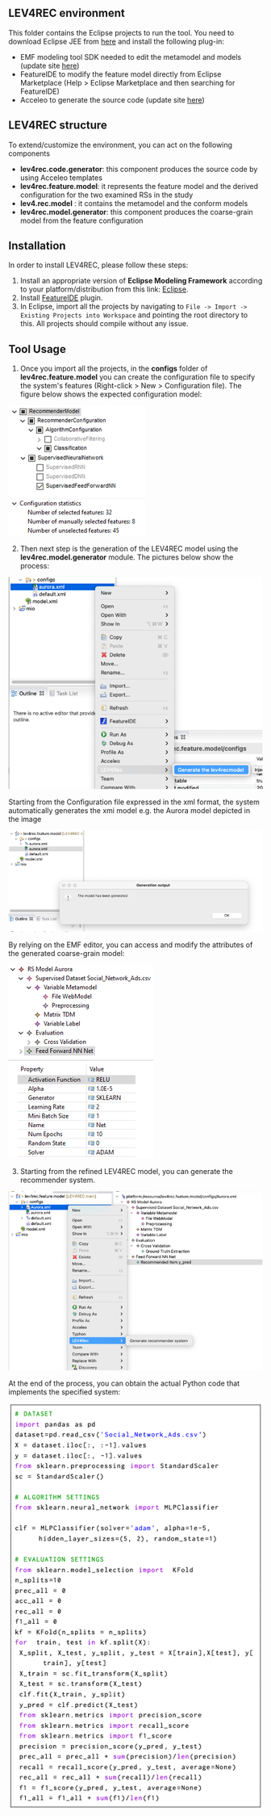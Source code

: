 ## LEV4REC environment
This folder contains the Eclipse projects to run the tool. You need to download Eclipse JEE from [here](https://www.eclipse.org/downloads/) and install the following plug-in:

 - EMF modeling tool SDK needed to edit the metamodel and models (update site [here](https://download.eclipse.org/modeling/emf/emf/builds/index.html))
 - FeatureIDE to modify the feature model directly from Eclipse Marketplace (Help > Eclipse Marketplace and then searching for FeatureIDE)
 - Acceleo to generate the source code (update site [here](https://www.eclipse.org/acceleo/download.html))



## LEV4REC structure

To extend/customize the environment, you can act on the following components

 - **lev4rec.code.generator**: this component produces the source code by using Acceleo templates
 - **lev4rec.feature.model**: it represents the feature model and the derived configuration for the two examined RSs in the study
 - **lev4.rec.model** : it contains the metamodel and the conform models 
 - **lev4rec.model.generator**: this component produces the coarse-grain model from the feature configuration

 
 
## Installation
In order to install LEV4REC, please follow these steps:

1. Install an appropriate version of **Eclipse Modeling Framework** according to your platform/distribution from this link: [Eclipse](https://www.eclipse.org/downloads/).
2. Install [FeatureIDE](https://featureide.github.io/) plugin.
3. In Eclipse, import all the projects by navigating to `File -> Import -> Existing Projects into Workspace` and pointing the root directory to this. All projects should compile without any issue.

## Tool Usage
1. Once you import all the projects, in the **configs** folder of **lev4rec.feature.model** you can create the configuration file to specify the system's features (Right-click > New > Configuration file). The figure below shows the expected configuration model:

![config 1](./images/aurora_feature.png)

2. Then next step is the generation of the LEV4REC model using the  **lev4rec.model.generator** module. The pictures below show the process:

![phase 1](./images/1a.png)

Starting from the Configuration file expressed in the xml format, the system automatically generates the xmi model e.g. the Aurora model depicted in the image

![phase 2](./images/1b.png)

By relying on the EMF editor, you can access and modify the attributes of the generated coarse-grain model:

![config 1](./images/aurora_configuration.png)

3. Starting from the refined LEV4REC model, you can generate the recommender system.

![phase 3](./images/2a.png)

At the end of the process, you can obtain the actual Python code that implements the specified system:

![output](./images/output.png)
